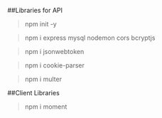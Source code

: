 ##Libraries for API
> npm init -y

> npm i express mysql nodemon cors bcryptjs

> npm i jsonwebtoken

> npm i cookie-parser

> npm i multer


##Client Libraries
> npm i moment